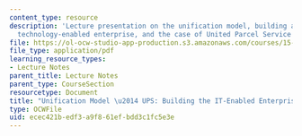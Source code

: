 ```yaml
---
content_type: resource
description: 'Lecture presentation on the unification model, building an information
  technology-enabled enterprise, and the case of United Parcel Service Inc. '
file: https://ol-ocw-studio-app-production.s3.amazonaws.com/courses/15-571-generating-business-value-from-information-technology-spring-2009/ecec421bedf3a9f861efbdd3c1fc5e3e_MIT15_571s09_lec04_weill.pdf
file_type: application/pdf
learning_resource_types:
- Lecture Notes
parent_title: Lecture Notes
parent_type: CourseSection
resourcetype: Document
title: "Unification Model \u2014 UPS: Building the IT-Enabled Enterprise"
type: OCWFile
uid: ecec421b-edf3-a9f8-61ef-bdd3c1fc5e3e
---
```

